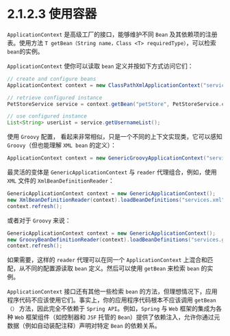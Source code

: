 # 2.1.2.3 使用容器

`ApplicationContext` 是高级工厂的接口，能够维护不同 `Bean` 及其依赖项的注册表。使用方法 `T getBean（String name，Class <T> requiredType）`，可以检索 `bean`的实例。

`ApplicationContext` 使你可以读取 `bean` 定义并按如下方式访问它们：

``` java
// create and configure beans
ApplicationContext context = new ClassPathXmlApplicationContext("services.xml", "daos.xml");

// retrieve configured instance
PetStoreService service = context.getBean("petStore", PetStoreService.class);

// use configured instance
List<String> userList = service.getUsernameList();
```

使用 `Groovy` 配置， 看起来非常相似，只是一个不同的上下文实现类，它可以感知 `Groovy`（但也能理解 `XML bean` 的定义）：

``` java 
ApplicationContext context = new GenericGroovyApplicationContext("services.groovy", "daos.groovy"); 
````

最灵活的变体是 `GenericApplicationContext` 与 `reader` 代理组合，例如，使用 `XML` 文件的 `XmlBeanDefinitionReader`：

``` java
GenericApplicationContext context = new GenericApplicationContext();
new XmlBeanDefinitionReader(context).loadBeanDefinitions("services.xml", "daos.xml");
context.refresh();
```

或者对于 `Groovy` 来说：

``` groovy
GenericApplicationContext context = new GenericApplicationContext();
new GroovyBeanDefinitionReader(context).loadBeanDefinitions("services.groovy", "daos.groovy");
context.refresh();
```

如果需要，这样的 `reader` 代理可以在同一个 `ApplicationContext` 上混合和匹配，从不同的配置源读取 `bean` 定义。然后可以使用 `getBean` 来检索 `bean` 的实例。

`ApplicationContext` 接口还有其他一些检索 `bean` 的方法，但理想情况下，应用程序代码不应该使用它们。事实上，你的应用程序代码根本不应该调用 `getBean（）` 方法，因此完全不依赖于 `Spring API`。例如，`Spring` 与 `Web` 框架的集成为各种 `Web` 框架组件（如控制器和 `JSF` 托管的 `Bean`）提供了依赖注入，允许你通过元数据（例如自动装配注释）声明对特定 `Bean` 的依赖关系。